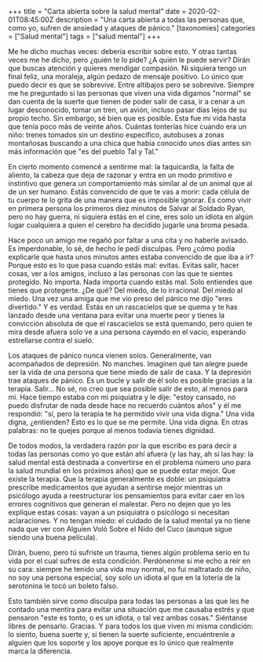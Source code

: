 +++
title = "Carta abierta sobre la salud mental"
date = 2020-02-01T08:45:00Z
description = "Una carta abierta a todas las personas que, como yo, sufren de ansiedad y ataques de pánico."
[taxonomies]
categories = ["Salud mental"]
tags = ["salud mental"]
+++

Me he dicho muchas veces: debería escribir sobre esto. Y otras tantas veces me
he dicho, pero ¿quién te lo pide? ¿A quién le puede servir? Dirán que buscas
atención y quieres mendigar compasión. Ni siquiera tengo un final feliz, una
moraleja, algún pedazo de mensaje positivo. Lo único que puedo decir es que se
sobrevive. Entre altibajos pero se sobrevive. Siempre me he preguntado si las
personas que viven una vida digamos "normal" se dan cuenta de la suerte que
tienen de poder salir de casa, ir a cenar a un lugar desconocido, tomar un tren,
un avión, incluso pasar días lejos de su propio techo. Sin embargo, sé bien que
es posible. Esta fue mi vida hasta que tenía poco más de veinte años. Cuántas
tonterías hice cuando era un niño: trenes tomados sin un destino específico,
autobuses a zonas montañosas buscando a una chica que había conocido unos días
antes sin más información que "es del pueblo Tal y Tal."

En cierto momento comencé a sentirme mal: la taquicardia, la falta de aliento,
la cabeza que deja de razonar y entra en un modo primitivo e instintivo que
genera un comportamiento más similar al de un animal que al de un ser humano.
Estás convencido de que te vas a morir: cada célula de tu cuerpo te lo grita de
una manera que es imposible ignorar. Es como vivir en primera persona los
primeros diez minutos de Salvar al Soldado Ryan, pero no hay guerra, ni siquiera
estás en el cine, eres solo un idiota en algún lugar cualquiera a quien el
cerebro ha decidido jugarle una broma pesada.

Hace poco un amigo me regañó por faltar a una cita y no haberle avisado. Es
imperdonable, lo sé, de hecho le pedí disculpas. Pero ¿cómo podía explicarle que
hasta unos minutos antes estaba convencido de que iba a ir? Porque esto es lo
que pasa cuando estás mal: evitas. Evitas salir, hacer cosas, ver a los amigos,
incluso a las personas con las que te sientes protegido. No importa. Nada
importa cuando estás mal. Solo entiendes que tienes que protegerte. ¿De qué? Del
miedo, de lo irracional. Del miedo al miedo. Una vez una amiga que me vio preso
del pánico me dijo "eres divertido." Y es verdad. Estás en un rascacielos que se
quema y te has lanzado desde una ventana para evitar una muerte peor y tienes la
convicción absoluta de que el rascacielos se está quemando, pero quien te mira
desde afuera solo ve a una persona cayendo en el vacío, esperando estrellarse
contra el suelo.

Los ataques de pánico nunca vienen solos. Generalmente, van acompañados de
depresión. No manches. Imaginen qué tan alegre puede ser la vida de una persona
que tiene miedo de salir de casa. Y la depresión trae ataques de pánico. Es un
bucle y salir de él solo es posible gracias a la terapia. Salir... No sé, no
creo que sea posible salir de esto, al menos para mí. Hace tiempo estaba con mi
psiquiatra y le dije: "estoy cansado, no puedo disfrutar de nada desde hace no
recuerdo cuántos años" y él me respondió: "sí, pero la terapia te ha permitido
vivir una vida digna." Una vida digna, ¿entienden? Esto es lo que se me permite.
Una vida digna. En otras palabras: no te quejes porque al menos todavía tienes
dignidad.

De todos modos, la verdadera razón por la que escribo es para decir a todas las
personas como yo que están ahí afuera (y las hay, ah si las hay: la salud mental
está destinada a convertirse en el problema número uno para la salud mundial en
los próximos años) que se puede estar mejor. Que existe la terapia. Que la
terapia generalmente es doble: un psiquiatra prescribe medicamentos que ayudan a
sentirse mejor mientras un psicólogo ayuda a reestructurar los pensamientos para
evitar caer en los errores cognitivos que generan el malestar. Pero no dejen que
yo les explique estas cosas: vayan a un psiquiatra o psicólogo si necesitan
aclaraciones. Y no tengan miedo: el cuidado de la salud mental ya no tiene nada
que ver con Alguien Voló Sobre el Nido del Cuco (aunque sigue siendo una buena
película).

Dirán, bueno, pero tú sufriste un trauma, tienes algún problema serio en tu vida
por el cual sufres de esta condición. Perdónenme si me echo a reír en su cara:
siempre he tenido una vida muy normal, no fui maltratado de niño, no soy una
persona especial, soy solo un idiota al que en la lotería de la serotonina le
tocó un boleto falso.

Esto también sirve como disculpa para todas las personas a las que les he
contado una mentira para evitar una situación que me causaba estrés y que
pensaron "este es tonto, o es un idiota, o tal vez ambas cosas." Siéntanse
libres de pensarlo. Gracias. Y para todos los que viven mi misma condición: lo
siento, buena suerte y, si tienen la suerte suficiente, encuéntrenle a alguien
que los soporte y los apoye porque es lo único que realmente marca la
diferencia.
